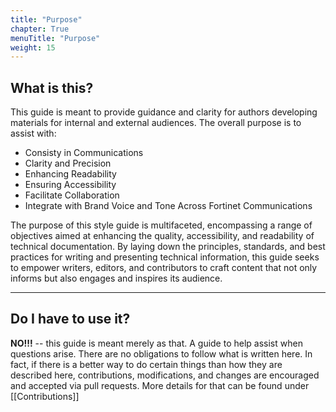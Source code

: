```yaml
---
title: "Purpose"
chapter: True
menuTitle: "Purpose"
weight: 15
---
```


## What is this?

This guide is meant to provide guidance and clarity for authors developing materials for internal and external audiences. The overall purpose is to assist with:

- Consisty in Communications
- Clarity and Precision
- Enhancing Readability
- Ensuring Accessibility
- Facilitate Collaboration
- Integrate with Brand Voice and Tone Across Fortinet Communications

The purpose of this style guide is multifaceted, encompassing a range of objectives aimed at enhancing the quality, accessibility, and readability of technical documentation. By laying down the principles, standards, and best practices for writing and presenting technical information, this guide seeks to empower writers, editors, and contributors to craft content that not only informs but also engages and inspires its audience. 

---

## Do I have to use it?

**NO!!!** -- this guide is meant merely as that. A guide to help assist when questions arise. There are no obligations to follow what is written here. In fact, if there is a better way to do certain things than how they are described here, contributions, modifications, and changes are encouraged and accepted via pull requests. More details for that can be found under [[Contributions]]


